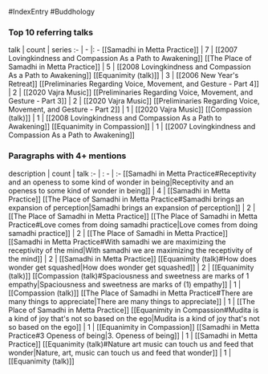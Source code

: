 #IndexEntry #Buddhology

### Top 10 referring talks
talk | count | series
:- | - |: -
[[Samadhi in Metta Practice]] | 7 | [[2007 Lovingkindness and Compassion As a Path to Awakening]]
[[The Place of Samadhi in Metta Practice]] | 5 | [[2008 Lovingkindness and Compassion As a Path to Awakening]]
[[Equanimity (talk)]] | 3 | [[2006 New Year's Retreat]]
[[Preliminaries Regarding Voice, Movement, and Gesture - Part 4]] | 2 | [[2020 Vajra Music]]
[[Preliminaries Regarding Voice, Movement, and Gesture - Part 3]] | 2 | [[2020 Vajra Music]]
[[Preliminaries Regarding Voice, Movement, and Gesture - Part 2]] | 1 | [[2020 Vajra Music]]
[[Compassion (talk)]] | 1 | [[2008 Lovingkindness and Compassion As a Path to Awakening]]
[[Equanimity in Compassion]] | 1 | [[2007 Lovingkindness and Compassion As a Path to Awakening]]

### Paragraphs with 4+ mentions
description | count | talk
:- | : - | :-
[[Samadhi in Metta Practice#Receptivity and an openess to some kind of wonder in being\|Receptivity and an openess to some kind of wonder in being]] | 4 | [[Samadhi in Metta Practice]]
[[The Place of Samadhi in Metta Practice#Samadhi brings an expansion of perception\|Samadhi brings an expansion of perception]] | 2 | [[The Place of Samadhi in Metta Practice]]
[[The Place of Samadhi in Metta Practice#Love comes from doing samadhi practice\|Love comes from doing samadhi practice]] | 2 | [[The Place of Samadhi in Metta Practice]]
[[Samadhi in Metta Practice#With samadhi we are maximizing the receptivity of the mind\|With samadhi we are maximizing the receptivity of the mind]] | 2 | [[Samadhi in Metta Practice]]
[[Equanimity (talk)#How does wonder get squashed\|How does wonder get squashed]] | 2 | [[Equanimity (talk)]]
[[Compassion (talk)#Spaciousness and sweetness are marks of 1 empathy\|Spaciousness and sweetness are marks of (1) empathy]] | 1 | [[Compassion (talk)]]
[[The Place of Samadhi in Metta Practice#There are many things to appreciate\|There are many things to appreciate]] | 1 | [[The Place of Samadhi in Metta Practice]]
[[Equanimity in Compassion#Mudita is a kind of joy that's not so based on the ego\|Mudita is a kind of joy that's not so based on the ego]] | 1 | [[Equanimity in Compassion]]
[[Samadhi in Metta Practice#3 Openess of being\|3. Openess of being]] | 1 | [[Samadhi in Metta Practice]]
[[Equanimity (talk)#Nature art music can touch us and feed that wonder\|Nature, art, music can touch us and feed that wonder]] | 1 | [[Equanimity (talk)]]

